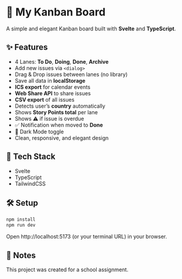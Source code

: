 
# 🧩 My Kanban Board

A simple and elegant Kanban board built with **Svelte** and **TypeScript**.

## ✨ Features
- 4 Lanes: **To Do**, **Doing**, **Done**, **Archive**
- Add new issues via `<dialog>`
- Drag & Drop issues between lanes (no library)
- Save all data in **localStorage**
- **ICS export** for calendar events
- **Web Share API** to share issues
- **CSV export** of all issues
- Detects user’s **country** automatically
- Shows **Story Points total** per lane
- Shows ⚠️ if issue is overdue
- ✅ Notification when moved to **Done**
- 🌙 Dark Mode toggle
- Clean, responsive, and elegant design

## 🧠 Tech Stack
- Svelte
- TypeScript
- TailwindCSS

## 🛠️ Setup
```bash
npm install
npm run dev
```
Open http://localhost:5173 (or your terminal URL) in your browser.

## 🧾 Notes
This project was created for a school assignment.  

